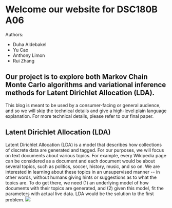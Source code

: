 # Welcome our website for DSC180B A06
Authors:
* Duha Aldebakel
* Yu Cao
* Anthony Limon
* Rui Zhang
## Our project is to explore both Markov Chain Monte Carlo algorithms and variational inference methods for Latent Dirichlet Allocation (LDA). 
This blog is meant to be used by a consumer-facing or general audience, and so we will skip the technical details and give a high-level plain language explanation. For more technical details, please refer to our final paper.
## Latent Dirichlet Allocation (LDA)
Latent Dirichlet Allocation (LDA) is a model that describes how collections of discrete data are generated and tagged. For our purposes, we will focus on text documents about various topics. For example, every Wikipedia page can be considered as a document and each document would be about several topics, such as politics, soccer, history, music, and so on. 
We are interested in learning about these topics in an unsupervised manner -- in other words, without humans giving hints or suggestions as to what the topics are. To do get there, we need (1) an underlying model of how documents with their topics are generated, and (2) given this model, fit the parameters with actual live data. LDA would be the solution to the first problem.
![](https://github.com/a1limon/DSC180B.visual.io/blob/gh-pages/images/lda_graphical_model.png?raw=true)

